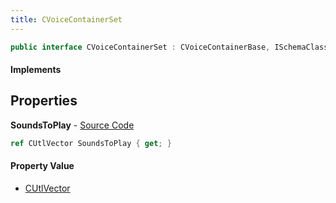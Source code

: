 ```yaml
---
title: CVoiceContainerSet
---
```


```csharp
public interface CVoiceContainerSet : CVoiceContainerBase, ISchemaClass<CVoiceContainerBase>, ISchemaClass<CVoiceContainerSet>, ISchemaField, ISchemaClass, INativeHandle
```

#### Implements

## Properties

**SoundsToPlay** - [Source Code](https://github.com/swiftly-solution/swiftlys2/blob/master/managed/src/SwiftlyS2.Generated/Schemas/Interfaces/CVoiceContainerSet.cs#L17)

```csharp
ref CUtlVector SoundsToPlay { get; }
```

#### Property Value

- [CUtlVector](/docs/api/shared/natives/cutlvector)

